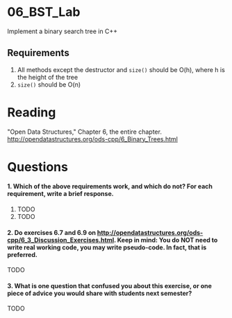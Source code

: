 06_BST_Lab
===============================================================================================================================

Implement a binary search tree in C++

Requirements
--------------------------------------------------------------------------------------------------------------------------------

1. All methods except the destructor and `size()` should be O(h), where h is the height of the tree
2. `size()` should be O(n)

Reading
==============================================================================================================================
"Open Data Structures," Chapter 6, the entire chapter. http://opendatastructures.org/ods-cpp/6_Binary_Trees.html

Questions
==============================================================================================================================

#### 1. Which of the above requirements work, and which do not? For each requirement, write a brief response.

1. TODO
2. TODO

#### 2. Do exercises 6.7 and 6.9 on http://opendatastructures.org/ods-cpp/6_3_Discussion_Exercises.html. Keep in mind: You do NOT need to write real working code, you may write pseudo-code. In fact, that is preferred.

TODO

#### 3. What is one question that confused you about this exercise, or one piece of advice you would share with students next semester?

TODO
